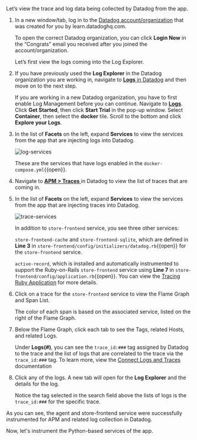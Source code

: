 Let’s view the trace and log data being collected by Datadog from the app.

1. In a new window/tab, log in to the <a href="https://app.datadoghq.com/account/login" target="_datadog">Datadog account/organization</a> that was created for you by learn.datadoghq.com. <p> To open the correct Datadog organization, you can click **Login Now** in the “Congrats” email you received after you joined the account/organization. <p> Let’s first view the logs coming into the Log Explorer.

2. If you have previously used the **Log Explorer** in the Datadog organization you are working in, navigate to <a href="https://app.datadoghq.com/logs" target="_datadog">**Logs** in Datadog</a> and then move on to the next step. <p>If you are working in a new Datadog organization, you have to first enable Log Management before you can continue. Navigate to <a href="https://app.datadoghq.com/logs" target="_datadog">**Logs**</a>. Click **Get Started**, then click **Start Trial** in the pop-up window. Select **Container**, then select the **docker** tile. Scroll to the bottom and click **Explore your Logs**.

3. In the list of **Facets** on the left, expand **Services** to view the services from the app that are injecting logs into Datadog. <p>![log-services](instrumentapp/assets/log-services.png) <p>These are the services that have logs enabled in the `docker-compose.yml`{{open}}.

4. Navigate to <a href="https://app.datadoghq.com/apm/traces" target="_datadog">**APM > Traces** </a> in Datadog to view the list of traces that are coming in.

5. In the list of **Facets** on the left, expand **Services** to view the services from the app that are injecting traces into Datadog. <p>![trace-services](instrumentapp/assets/trace-services.png) <p> In addition to `store-frontend` service, you see three other services: <p> `store-frontend-cache` and `store-frontend-sqlite`, which are defined in **Line 3** in `store-frontend/config/initializers/datadog.rb`{{open}} for the `store-frontend` service. <p> `active-record`, which is installed and automatically instrumented to support the Ruby-on-Rails `store-frontend` service using **Line 7** in `store-frontend/config/application.rb`{{open}}. You can view the <a href="https://docs.datadoghq.com/tracing/setup/ruby/#active-record" target="_blank"> Tracing Ruby Application</a> for more details.

6. Click on a trace for the `store-frontend` service to view the Flame Graph and Span List. <p> The color of each span is based on the associated service, listed on the right of the Flame Graph.

7. Below the Flame Graph, click each tab to see the Tags, related Hosts, and related Logs. <p> Under **Logs(#)**, you can see the `trace_id:###` tag assigned by Datadog to the trace and the list of logs that are correlated to the trace via the `trace_id:###` tag. To learn more, view the <a href="https://docs.datadoghq.com/tracing/connect_logs_and_traces/" target="_blank">Connect Logs and Traces</a> documentation
 
8. Click any of the logs. A new tab will open for the **Log Explorer** and the details for the log. <p> Notice the tag selected in the search field above the lists of logs is the `trace_id:###` for the specific trace.

As you can see, the agent and store-frontend service were successfully instrumented for APM and related log collection in Datadog. 

Now, let's instrument the Python-based services of the app.